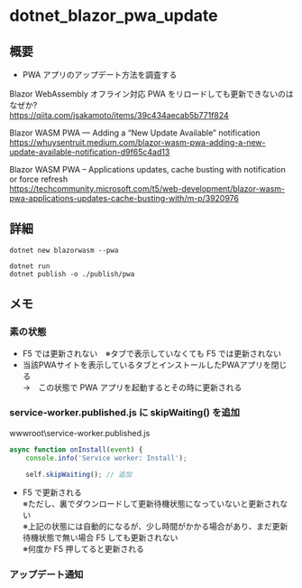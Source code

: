 # dotnet_blazor_pwa_update

## 概要
* PWA アプリのアップデート方法を調査する

Blazor WebAssembly オフライン対応 PWA をリロードしても更新できないのはなぜか?  
https://qiita.com/jsakamoto/items/39c434aecab5b771f824  

Blazor WASM PWA — Adding a “New Update Available” notification  
https://whuysentruit.medium.com/blazor-wasm-pwa-adding-a-new-update-available-notification-d9f65c4ad13  

Blazor WASM PWA – Applications updates, cache busting with notification or force refresh  
https://techcommunity.microsoft.com/t5/web-development/blazor-wasm-pwa-applications-updates-cache-busting-with/m-p/3920976  

## 詳細

```
dotnet new blazorwasm --pwa 
```

```
dotnet run
dotnet publish -o ./publish/pwa
```

## メモ

### 素の状態
* F5 では更新されない　※タブで表示していなくても F5 では更新されない
* 当該PWAサイトを表示しているタブとインストールしたPWAアプリを閉じる  
  →　この状態で PWA アプリを起動するとその時に更新される

### service-worker.published.js に skipWaiting() を追加

wwwroot\service-worker.published.js
```js
async function onInstall(event) {
    console.info('Service worker: Install');

    self.skipWaiting(); // 追加
```

* F5 で更新される  
  ※ただし、裏でダウンロードして更新待機状態になっていないと更新されない  
  ※上記の状態には自動的になるが、少し時間がかかる場合があり、まだ更新待機状態で無い場合 F5 しても更新されない  
  ※何度か F5 押してると更新される

### アップデート通知
